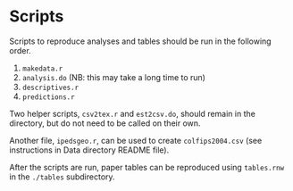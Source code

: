 # Scripts

Scripts to reproduce analyses and tables should be run in the
following order.  

1. `makedata.r`  
2. `analysis.do` (NB: this may take a long time to run)  
3. `descriptives.r`  
4. `predictions.r`  

Two helper scripts, `csv2tex.r` and `est2csv.do`, should remain in the
directory, but do not need to be called on their own.

Another file, `ipedsgeo.r`, can be used to create `colfips2004.csv`
(see instructions in Data directory README file).

After the scripts are run, paper tables can be reproduced using
`tables.rnw` in the `./tables` subdirectory.  
